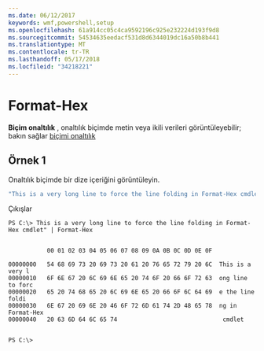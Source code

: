 ```yaml
---
ms.date: 06/12/2017
keywords: wmf,powershell,setup
ms.openlocfilehash: 61a914cc05c4ca9592196c925e232224d193f9d8
ms.sourcegitcommit: 54534635eedacf531d8d6344019dc16a50b8b441
ms.translationtype: MT
ms.contentlocale: tr-TR
ms.lasthandoff: 05/17/2018
ms.locfileid: "34218221"
---
```

# <a name="format-hex"></a>Format-Hex
**Biçim onaltılık** , onaltılık biçimde metin veya ikili verileri görüntüleyebilir; bakın sağlar [biçimi onaltılık](https://msdn.microsoft.com/powershell/reference/5.1/microsoft.powershell.utility/format-hex)

## <a name="example-1"></a>Örnek 1
Onaltılık biçimde bir dize içeriğini görüntüleyin.

```powershell
"This is a very long line to force the line folding in Format-Hex cmdlet" | Format-Hex
```

Çıkışlar
```
PS C:\> This is a very long line to force the line folding in Format-Hex cmdlet" | Format-Hex


           00 01 02 03 04 05 06 07 08 09 0A 0B 0C 0D 0E 0F

00000000   54 68 69 73 20 69 73 20 61 20 76 65 72 79 20 6C  This is a very l
00000010   6F 6E 67 20 6C 69 6E 65 20 74 6F 20 66 6F 72 63  ong line to forc
00000020   65 20 74 68 65 20 6C 69 6E 65 20 66 6F 6C 64 69  e the line foldi
00000030   6E 67 20 69 6E 20 46 6F 72 6D 61 74 2D 48 65 78  ng in Format-Hex
00000040   20 63 6D 64 6C 65 74                              cmdlet


PS C:\>
```
